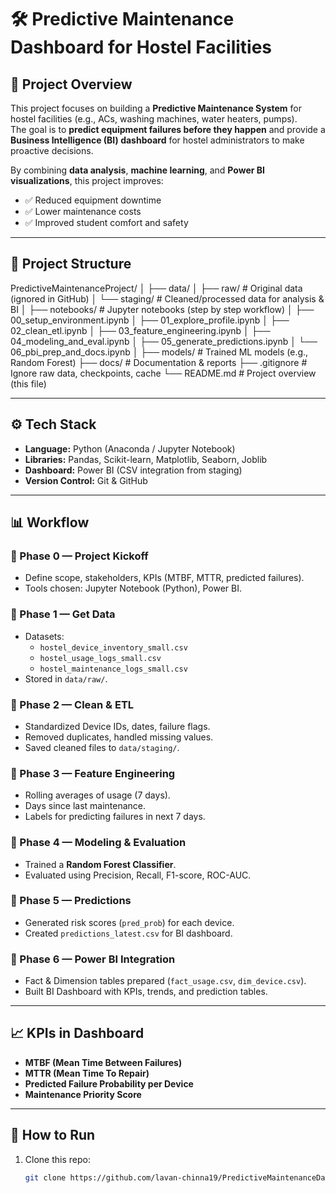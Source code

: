 # 🛠️ Predictive Maintenance Dashboard for Hostel Facilities

## 📌 Project Overview
This project focuses on building a **Predictive Maintenance System** for hostel facilities (e.g., ACs, washing machines, water heaters, pumps).  
The goal is to **predict equipment failures before they happen** and provide a **Business Intelligence (BI) dashboard** for hostel administrators to make proactive decisions.  

By combining **data analysis**, **machine learning**, and **Power BI visualizations**, this project improves:
- ✅ Reduced equipment downtime  
- ✅ Lower maintenance costs  
- ✅ Improved student comfort and safety  

---

## 📂 Project Structure
PredictiveMaintenanceProject/
│
├── data/
│ ├── raw/ # Original data (ignored in GitHub)
│ └── staging/ # Cleaned/processed data for analysis & BI
│
├── notebooks/ # Jupyter notebooks (step by step workflow)
│ ├── 00_setup_environment.ipynb
│ ├── 01_explore_profile.ipynb
│ ├── 02_clean_etl.ipynb
│ ├── 03_feature_engineering.ipynb
│ ├── 04_modeling_and_eval.ipynb
│ ├── 05_generate_predictions.ipynb
│ └── 06_pbi_prep_and_docs.ipynb
│
├── models/ # Trained ML models (e.g., Random Forest)
├── docs/ # Documentation & reports
├── .gitignore # Ignore raw data, checkpoints, cache
└── README.md # Project overview (this file)

---

## ⚙️ Tech Stack
- **Language:** Python (Anaconda / Jupyter Notebook)  
- **Libraries:** Pandas, Scikit-learn, Matplotlib, Seaborn, Joblib  
- **Dashboard:** Power BI (CSV integration from staging)  
- **Version Control:** Git & GitHub  

---

## 📊 Workflow

### 🔹 Phase 0 — Project Kickoff
- Define scope, stakeholders, KPIs (MTBF, MTTR, predicted failures).
- Tools chosen: Jupyter Notebook (Python), Power BI.

### 🔹 Phase 1 — Get Data
- Datasets:  
  - `hostel_device_inventory_small.csv`  
  - `hostel_usage_logs_small.csv`  
  - `hostel_maintenance_logs_small.csv`  
- Stored in `data/raw/`.

### 🔹 Phase 2 — Clean & ETL
- Standardized Device IDs, dates, failure flags.  
- Removed duplicates, handled missing values.  
- Saved cleaned files to `data/staging/`.

### 🔹 Phase 3 — Feature Engineering
- Rolling averages of usage (7 days).  
- Days since last maintenance.  
- Labels for predicting failures in next 7 days.

### 🔹 Phase 4 — Modeling & Evaluation
- Trained a **Random Forest Classifier**.  
- Evaluated using Precision, Recall, F1-score, ROC-AUC.  

### 🔹 Phase 5 — Predictions
- Generated risk scores (`pred_prob`) for each device.  
- Created `predictions_latest.csv` for BI dashboard.

### 🔹 Phase 6 — Power BI Integration
- Fact & Dimension tables prepared (`fact_usage.csv`, `dim_device.csv`).  
- Built BI Dashboard with KPIs, trends, and prediction tables.  

---

## 📈 KPIs in Dashboard
- **MTBF (Mean Time Between Failures)**  
- **MTTR (Mean Time To Repair)**  
- **Predicted Failure Probability per Device**  
- **Maintenance Priority Score**  

---

## 🚀 How to Run
1. Clone this repo:
   ```bash
   git clone https://github.com/lavan-chinna19/PredictiveMaintenanceDashboard.git
